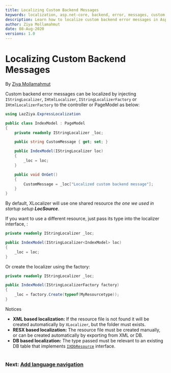 ```yaml
---
title: Localizing Custom Backend Messages
keywords: localization, asp.net-core, backend, error, messages, custom
description: Learn how to localize custom backend error messages in Asp.Net Core web app.
author: Ziya Mollamahmut
date: 08-Aug-2020
versions: 1.0
---
```


# Localizing Custom Backend Messages

By [Ziya Mollamahmut](https://github.com/LazZiya)

Custom backend error messages can be localized by injecting `IStringLocalizer`, `IHtmlLocalizer`, `IStringLocalizerFactory` or `IHtmlLocalizerFactory` to the controller or PageModel as below:

````csharp
using LazZiya.ExpressLocalization

public class IndexModel : PageModel
{
    private readonly IStringLocalizer _loc;

    public string CustomMessage { get; set; }

    public IndexModel(IStringLocalizer loc)
    {
        _loc = loc;
    }

    public void OnGet() 
    {
        CustomMessage = _loc["Localized custom backend message"];
    }
}
````

By default, XLocalizer will use one shared resource _the one we used in startup setup **LocSource**_.

If you want to use a different resource, just pass its type into the localizer interface, :
````csharp
private readonly IStringLocalizer _loc;

public IndexModel(IStringLocalizer<IndexModel> loc)
{
    _loc = loc;
}
```` 

Or create the localizer using the factory:
````csharp
private readonly IStringLocalizer _loc;

public IndexModel(IStringLocalizerFactory factory)
{
    _loc = factory.Create(typeof(MyResourcetype));
}
```` 

Notices
 - **XML based localization:** If the resource file is not found it will be created automatically by `XLocalizer`, but the folder must exists.
 - **RESX based localization:** The resource file must be created manually, or can be created automatically by exporting from XML or DB.
 - **DB based localization:** The type passed must be relevant to an existing DB table that implements [`IXDbResource`][1] interface.


#
### Next: [Add language navigation][2]
#


[1]:https://github.com/LazZiya/XLocalizer.DB/blob/master/XLocalizer.DB/Models/IXDbResource.cs
[2]:../XLocalizer/language-navigation.md